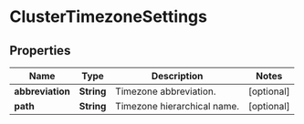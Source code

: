 
# ClusterTimezoneSettings

## Properties
Name | Type | Description | Notes
------------ | ------------- | ------------- | -------------
**abbreviation** | **String** | Timezone abbreviation. |  [optional]
**path** | **String** | Timezone hierarchical name. |  [optional]




